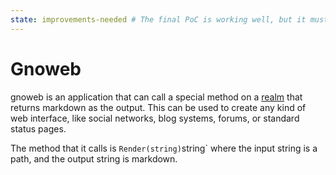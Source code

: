 ```yaml
---
state: improvements-needed # The final PoC is working well, but it must evolve performance-wise.
---
```


# Gnoweb

gnoweb is an application that can call a special method on a [realm](./realm.md) that returns markdown as the output. This can be used to create any kind of web interface, like social networks, blog systems, forums, or standard status pages.

The method that it calls is `Render(string)`string` where the input string is a path, and the output string is markdown.